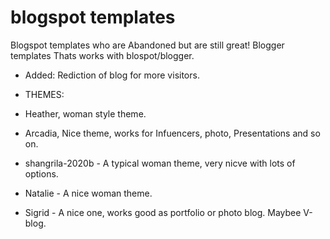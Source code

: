 # blogspot templates
Blogspot templates who are Abandoned but are still great!
Blogger templates Thats works with blospot/blogger.

* Added: Rediction of blog for more visitors.

* THEMES:
* Heather, woman style theme.
* Arcadia, Nice theme, works for Infuencers, photo, Presentations and so on.
* shangrila-2020b  - A typical woman theme, very nicve with lots of options.
* Natalie - A nice woman theme.
* Sigrid - A nice one, works good as portfolio or photo blog. Maybee V-blog.
